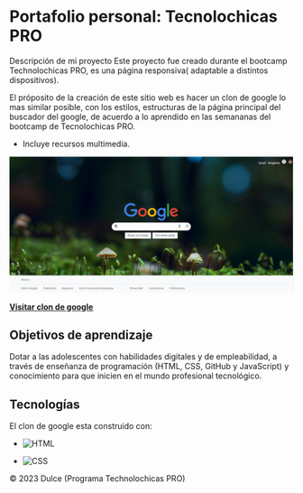 # Portafolio personal: Tecnolochicas PRO

Descripción de mi proyecto
Este proyecto fue creado durante el bootcamp Technolochicas PRO, es una página responsiva( adaptable a distintos dispositivos).

El próposito de la creación de este sitio web es hacer un clon de google lo mas similar posible, con los estilos, estructuras de la página principal del buscador del google, de acuerdo a lo aprendido en las semananas del bootcamp de Tecnolochicas PRO.

- Incluye recursos multimedia.


![Alt text](image.png)



<a href="https://clondegoogleeee.netlify.app/" target="_blank">**Visitar clon de google** </a>



## Objetivos de aprendizaje

Dotar a las adolescentes con habilidades digitales y de empleabilidad, a través de enseñanza de programación (HTML, CSS, GitHub y JavaScript) y conocimiento para que inicien en el mundo profesional tecnológico.


## Tecnologías
El clon de google esta construido con:

- ![HTML](https://img.shields.io/badge/html5%20-%23E34F26.svg?&style=for-the-badge&logo=html5&logoColor=white)

- ![CSS](https://img.shields.io/badge/css3%20-%231572B6.svg?&style=for-the-badge&logo=css3&logoColor=white)


© 2023 Dulce (Programa Technolochicas PRO)

